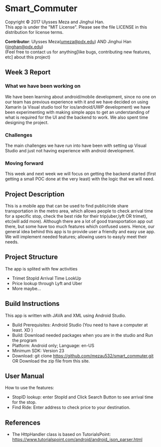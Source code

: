 # Smart_Commuter
Copyright © 2017 Ulysses Meza and Jinghui Han. <br />
This app is under the "MIT License". Please see the file LICENSE in this distribution for license terms.

**Contributor**: Ulysses Meza(umeza@pdx.edu) AND Jinghui Han (jinghan@pdx.edu) <br />
(Feel free to contact us for anything[like bugs, contributing new features, etc] about this project)

## Week 3 Report
### What we have been working on
We have been learning about android/mobile development, since no one on our team has previous experience with it and we have decided
on using Xamarin (a Visual studio tool for ios/android/UWP development) we have been experimenting with making simple apps to get an
understanding of what is required for the UI and the backend to work. We also spent time designing the project.
### Challenges
The main challenges we have run into have been with setting up Visual Studio and just not having experience with android development.
### Moving forward
This week and next week we will focus on getting the backend started (first getting a small POC done at the very least) with the
logic that we will need.

## Project Description
This is a mobile app that can be used to find public/ride share transportation in the metro area, which allows people to check arrival time for a specific stop, check the best ride for their trip(uber,lyft OR trimet), etc(will add more).
Although there are a lot of good transportation app out there, but some have too much features which confused users. Hence, our general idea behind this app is to provide user a friendly and easy use app. We will implement needed features; allowing users to easyly meet their needs. <br />


## Project Structure
The app is splited with few activities
* Trimet StopId Arrival Time LookUp 
* Price lookup through Lyft and Uber
* More maybe...

## Build Instructions
This app is written with JAVA and XML using Android Studio.
* Build Prerequisites: Android Studio (You need to have a computer at least. XD ) <br />
* Build: Download needed packages when you are in the studio and Run the program
* Platform: Android only; Language: en-US
* Minimum SDK: Version 23         
* Download: git clone https://github.com/mezau532/smart_commuter.git  OR Download the zip file from this site.

## User Manual
How to use the features: 
* StopID lookup: enter StopId and Click Search Button to see arrival time for the stop.
* Find Ride: Enter address to check price to your destination.

## References
* The HttpHandler class is based on TutorialsPoint: https://www.tutorialspoint.com/android/android_json_parser.html

